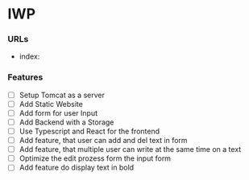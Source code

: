 # IWP
### URLs
- index: 

### Features
- [ ] Setup Tomcat as a server
- [ ] Add Static Website
- [ ] Add form for user Input
- [ ] Add Backend with a Storage
- [ ] Use Typescript and React for the frontend
- [ ] Add feature, that user can add and del text in form 
- [ ] Add feature, that multiple user can write at the same time on a text 
- [ ] Optimize the edit prozess form the input form 
- [ ] Add feature do display text in bold
